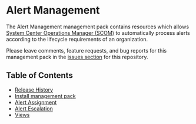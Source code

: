 # Alert Management

The Alert Management management pack contains resources which allows [System Center Operations Manager (SCOM)](https://docs.microsoft.com/system-center/scom/welcome) to automatically process alerts according to the lifecycle requirements of an organization.

Please leave comments, feature requests, and bug reports for this management pack in the [issues section](https://github.com/hmscott4/AlertManagement/issues) for this repository.

## Table of Contents

- [Release History](.\Release%20History.md)
- [Install management pack](.\Install%20Management%20Pack.md)
- [Alert Assignment](.\Alert%Assignment.md)
- [Alert Escalation](.\Alert%20Escalation.md)
- [Views](.\Views.md)
